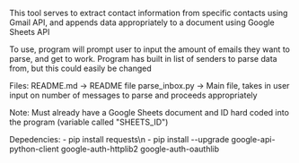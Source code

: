 This tool serves to extract contact information from specific contacts using Gmail API, and appends data appropriately to a document using Google Sheets API

To use, program will prompt user to input the amount of emails they want to parse, and get to work. Program has built in list of senders to parse data from, but this could easily be changed

Files:
    README.md       ->  README file
    parse_inbox.py  ->  Main file, takes in user input on number of messages to parse and proceeds appropriately

Note: Must already have a Google Sheets document and ID hard coded into the program (variable called "SHEETS_ID")

Depedencies:
    - pip install requests\n
    - pip install --upgrade google-api-python-client google-auth-httplib2 google-auth-oauthlib
